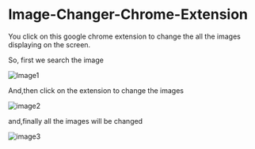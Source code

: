 # Image-Changer-Chrome-Extension
You click on this google chrome extension to 
change the all the images displaying on the screen.


So, first we search the image

![Image1](https://user-images.githubusercontent.com/87479273/201279494-580d26b0-fe4d-495e-b8c2-c3a8c1a47b22.png)


And,then click on the extension to change the images

![image2](https://user-images.githubusercontent.com/87479273/201279933-d3232c7c-0853-4605-a23a-542e37812dcf.png)

and,finally all the images will be changed

![image3](https://user-images.githubusercontent.com/87479273/201280051-6b8b4877-4e4b-4c65-a9dd-53b859557aeb.png)
